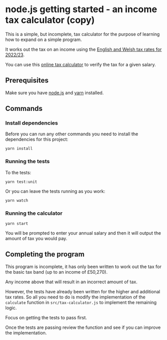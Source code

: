 # node.js getting started - an income tax calculator (copy)

This is a simple, but incomplete, tax calculator for the purpose of learning how to expand on a simple program.

It works out the tax on an income using the [English and Welsh tax rates for 2022/23](https://www.gov.uk/income-tax-rates).

You can use this [online tax calculator](https://www.moneysavingexpert.com/tax-calculator/) to verify the tax for a given salary.

## Prerequisites

Make sure you have [node.js](https://nodejs.org/en/download/) and [yarn](https://classic.yarnpkg.com/lang/en/docs/install/) installed.

## Commands

### Install dependencies

Before you can run any other commands you need to install the dependencies for this project:

`yarn install`

### Running the tests

To the tests:

`yarn test:unit`

Or you can leave the tests running as you work:

`yarn watch`

### Running the calculator

`yarn start`

You will be prompted to enter your annual salary and then it will output the amount of tax you would pay.

## Completing the program

This program is incomplete, it has only been written to work out the tax for the basic tax band (up to an income of £50,270).

Any income above that will result in an incorrect amount of tax.

However, the tests have already been written for the higher and additional tax rates. So all you need to do is modify the implementation of the `calculate` function in `src/tax-calculator.js` to implement the remaining logic.

Focus on getting the tests to pass first.

Once the tests are passing review the function and see if you can improve the implementation.